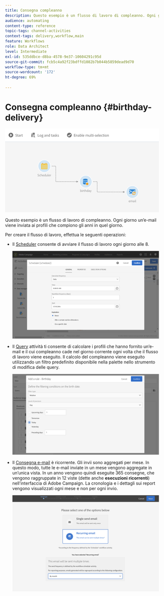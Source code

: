 ```yaml
---
title: Consegna compleanno
description: Questo esempio è un flusso di lavoro di compleanno. Ogni giorno un’e-mail viene inviata ai profili che compiono gli anni in quel giorno.
audience: automating
content-type: reference
topic-tags: channel-activities
context-tags: delivery,workflow,main
feature: Workflows
role: Data Architect
level: Intermediate
exl-id: 535ddbce-d8ba-4578-9e37-10604291c95d
source-git-commit: fcb5c4a92f23bdffd1082b7b044b5859dead9d70
workflow-type: tm+mt
source-wordcount: '172'
ht-degree: 69%

---
```


# Consegna compleanno {#birthday-delivery}

![](assets/wkf_delivery_example_1.png)

Questo esempio è un flusso di lavoro di compleanno. Ogni giorno un’e-mail viene inviata ai profili che compiono gli anni in quel giorno.

Per creare il flusso di lavoro, effettua le seguenti operazioni:

* Il [Scheduler](../../automating/using/scheduler.md) consente di avviare il flusso di lavoro ogni giorno alle 8.

  ![](assets/wkf_delivery_example_2.png)

* Il [Query](../../automating/using/query.md) attività ti consente di calcolare i profili che hanno fornito un’e-mail e il cui compleanno cade nel giorno corrente ogni volta che il flusso di lavoro viene eseguito. Il calcolo del compleanno viene eseguito utilizzando un filtro predefinito disponibile nella palette nello strumento di modifica delle query.

  ![](assets/wkf_delivery_example_3.png)

* Il [Consegna e-mail](../../automating/using/email-delivery.md) è ricorrente. Gli invii sono aggregati per mese. In questo modo, tutte le e-mail inviate in un mese vengono aggregate in un’unica vista. In un anno vengono quindi eseguite 365 consegne, che vengono raggruppate in 12 viste (dette anche **esecuzioni ricorrenti**) nell’interfaccia di Adobe Campaign. La cronologia e i dettagli sui report vengono visualizzati ogni mese e non per ogni invio.

  ![](assets/wkf_delivery_example_4.png)

